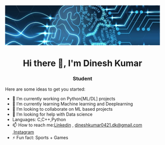 ![](ai.jpg)

<h1 align="center"> Hi there 👋, I'm Dinesh Kumar  </h1>
<h3 align="center">Student</h3>


Here are some ideas to get you started:

- 🔭 I’m currently working on Python[ML/DL] projects 
- 🌱 I’m currently learning Machine learning and Deeplearning
- 👯 I’m looking to collaborate on ML based projects
- 🤔 I’m looking for help with Data science
- Languages: C,C++,Python
- 📫 How to reach me:[Linkedin](https://www.linkedin.com/in/dinesh-kumar-b43980167) , dineshkumar0421.dk@gmail.com ,[Instagram](https://www.instagram.com/dineshkumar_m_m/?r=nametag) 
- ⚡ Fun fact: Sports + Games

